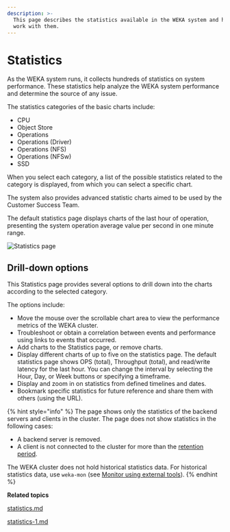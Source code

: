 ```yaml
---
description: >-
  This page describes the statistics available in the WEKA system and how to
  work with them.
---
```


# Statistics

As the WEKA system runs, it collects hundreds of statistics on system performance. These statistics help analyze the WEKA system performance and determine the source of any issue.

The statistics categories of the basic charts include:

* CPU
* Object Store
* Operations
* Operations (Driver)
* Operations (NFS)
* Operations (NFSw)
* SSD

When you select each category, a list of the possible statistics related to the category is displayed, from which you can select a specific chart.

The system also provides advanced statistic charts aimed to be used by the Customer Success Team.

The default statistics page displays charts of the last hour of operation, presenting the system operation average value per second in one minute range.

![Statistics page](../../.gitbook/assets/wmng\_statistics\_overview.gif)

## **Drill-down options**

This Statistics page provides several options to drill down into the charts according to the selected category.

The options include:

* Move the mouse over the scrollable chart area to view the performance metrics of the WEKA cluster.
* Troubleshoot or obtain a correlation between events and performance using links to events that occurred.
* Add charts to the Statistics page, or remove charts.
* Display different charts of up to five on the statistics page. The default statistics page shows OPS (total), Throughput (total), and read/write latency for the last hour. You can change the interval by selecting the Hour, Day, or Week buttons or specifying a timeframe.
* Display and zoom in on statistics from defined timelines and dates.
* Bookmark specific statistics for future reference and share them with others (using the URL).

{% hint style="info" %}
The page shows only the statistics of the backend servers and clients in the cluster. The page does not show statistics in the following cases:

* A backend server is removed.
* A client is not connected to the cluster for more than the [retention period](statistics-1.md#set-statistics-retention).

The WEKA cluster does not hold historical statistics data. For historical statistics data, use `weka-mon` (see [Monitor using external tools](broken-reference)).
{% endhint %}



**Related topics**

[statistics.md](statistics.md "mention")

[statistics-1.md](statistics-1.md "mention")
